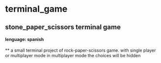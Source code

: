 # terminal_game
## stone_paper_scissors terminal game
#### lenguage: spanish

** a small terminal project of rock-paper-scissors game.
with single player or multiplayer mode
in multiplayer mode the choices will be hidden